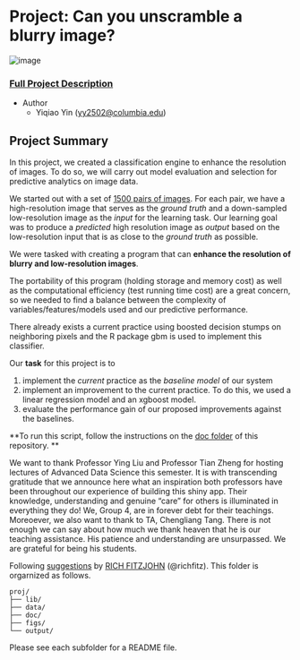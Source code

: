 # Project: Can you unscramble a blurry image? 
![image](figs/example.png)

### [Full Project Description](doc/project3_desc.md)

+ Author
	+ Yiqiao Yin (yy2502@columbia.edu)

## Project Summary  

In this project, we created a classification engine to enhance the resolution of images. To do so, we will carry out model evaluation and selection for predictive analytics on image data. 

We started out with a set of [1500 pairs of images](https://www.dropbox.com/s/7agsll3t5t7spkr/train_set.zip?dl=0). For each pair, we have a high-resolution image that serves as the *ground truth* and a down-sampled low-resolution image as the *input* for the learning task. 
Our learning goal was to produce a *predicted* high resolution image as *output* based on the low-resolution input that is as close to the *ground truth* as possible. 

We were tasked with creating a program that can **enhance the resolution of blurry and low-resolution images**. 

The portability of this program (holding storage and memory cost) as well as the computational efficiency (test running time cost) are a great concern, so we needed to find a balance between the complexity of variables/features/models used and our predictive performance. 

There already exists a current practice using boosted decision stumps on neighboring pixels and the R package gbm is used to implement this classifier.

Our **task** for this project is to
1) implement the *current* practice as the *baseline model* of our system
2) implement an improvement to the current practice. To do this, we used a linear regression model and an xgboost model.
3) evaluate the performance gain of our proposed improvements against the baselines. 

**To run this script, follow the instructions on the [doc folder](https://github.com/TZstatsADS/Fall2018-Proj3-Sec1-grp4/tree/master/doc) of this repository. **

We want to thank Professor Ying Liu and Professor Tian Zheng for hosting lectures of Advanced Data Science this semester. It is with transcending gratitude that we announce here what an inspiration both professors have been throughout our experience of building this shiny app. Their knowledge, understanding and genuine “care” for others is illuminated in everything they do! We, Group 4, are in forever debt for their teachings. Moreoever, we also want to thank to TA, Chengliang Tang. There is not enough we can say about how much we thank heaven that he is our teaching assistance. His patience and understanding are unsurpassed. We are grateful for being his students.

Following [suggestions](http://nicercode.github.io/blog/2013-04-05-projects/) by [RICH FITZJOHN](http://nicercode.github.io/about/#Team) (@richfitz). This folder is orgarnized as follows.

```
proj/
├── lib/
├── data/
├── doc/
├── figs/
└── output/
```

Please see each subfolder for a README file.
